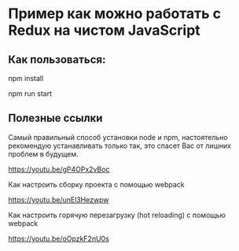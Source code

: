 # Пример как можно работать с Redux на чистом JavaScript

## Как пользоваться:

 npm install

 npm run start
 


## Полезные ссылки

Самый правильный способ установки node и npm, настоятельно рекомендую устанавливать только так, это спасет Вас от лишних проблем в будущем.

https://youtu.be/gP4OPx2vBoc 

Как настроить сборку проекта с помощью webpack

https://youtu.be/unEl3Hezwpw

Как настроить горячую перезагрузку (hot reloading) с помощью webpack

https://youtu.be/oOpzkF2nU0s 

